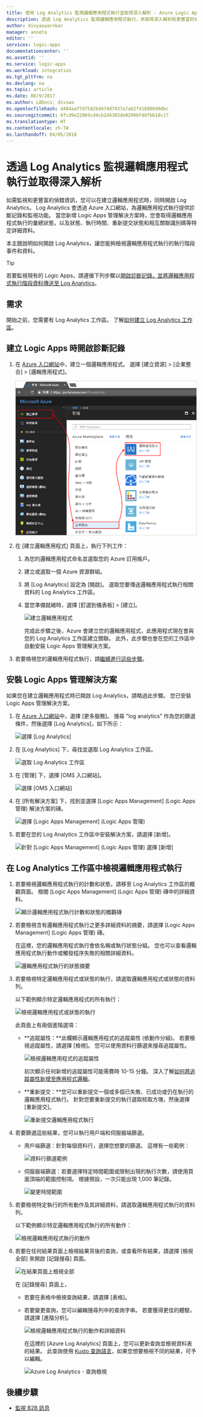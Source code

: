 ```yaml
---
title: 使用 Log Analytics 監視邏輯應用程式執行並取得深入解析 - Azure Logic Apps | Microsoft Docs
description: 透過 Log Analytics 監視邏輯應用程式執行，來取得深入解析和更豐富的偵錯詳細資料，以便進行疑難排解和診斷
author: divyaswarnkar
manager: anneta
editor: ''
services: logic-apps
documentationcenter: ''
ms.assetid: ''
ms.service: logic-apps
ms.workload: integration
ms.tgt_pltfrm: na
ms.devlang: na
ms.topic: article
ms.date: 08/9/2017
ms.author: LADocs; divswa
ms.openlocfilehash: d484aaf7d7582bd474d7437a7a62f41880690dbc
ms.sourcegitcommit: 6fcd9e220b9cd4cb2d4365de0299bf48fbb18c17
ms.translationtype: HT
ms.contentlocale: zh-TW
ms.lasthandoff: 04/05/2018
---
```

# <a name="monitor-and-get-insights-about-logic-app-runs-with-log-analytics"></a>透過 Log Analytics 監視邏輯應用程式執行並取得深入解析

如需監視和更豐富的偵錯資訊，您可以在建立邏輯應用程式時，同時開啟 Log Analytics。 Log Analytics 會透過 Azure 入口網站，為邏輯應用程式執行提供診斷記錄和監視功能。 當您新增 Logic Apps 管理解決方案時，您會取得邏輯應用程式執行的彙總狀態，以及狀態、執行時間、重新提交狀態和相互關聯識別碼等特定詳細資料。

本主題說明如何開啟 Log Analytics，讓您能夠檢視邏輯應用程式執行的執行階段事件和資料。

 > [!TIP]
 > 若要監視現有的 Logic Apps，請遵循下列步驟以[開啟診斷記錄，並將邏輯應用程式執行階段資料傳送至 Log Analytics](../logic-apps/logic-apps-monitor-your-logic-apps.md#azure-diagnostics)。

## <a name="requirements"></a>需求

開始之前，您需要有 Log Analytics 工作區。 了解[如何建立 Log Analytics 工作區](../log-analytics/log-analytics-quick-create-workspace.md)。 

## <a name="turn-on-diagnostics-logging-when-creating-logic-apps"></a>建立 Logic Apps 時開啟診斷記錄

1. 在 [Azure 入口網站](https://portal.azure.com)中，建立一個邏輯應用程式。 選擇 [建立資源] > [企業整合] > [邏輯應用程式]。

   ![建立邏輯應用程式](media/logic-apps-monitor-your-logic-apps-oms/find-logic-apps-azure.png)

2. 在 [建立邏輯應用程式] 頁面上，執行下列工作：

   1. 為您的邏輯應用程式命名並選取您的 Azure 訂用帳戶。 
   2. 建立或選取一個 Azure 資源群組。
   3. 將 [Log Analytics] 設定為 [開啟]。 
   選取您要傳送邏輯應用程式執行相關資料的 Log Analytics 工作區。 
   4. 當您準備就緒時，選擇 [釘選到儀表板] > [建立]。

      ![建立邏輯應用程式](./media/logic-apps-monitor-your-logic-apps-oms/create-logic-app.png)

      完成此步驟之後，Azure 會建立您的邏輯應用程式，此應用程式現在會與您的 Log Analytics 工作區建立關聯。 
      此外，此步驟也會在您的工作區中自動安裝 Logic Apps 管理解決方案。

3. 若要檢視您的邏輯應用程式執行，請[繼續進行這些步驟](#view-logic-app-runs-oms)。

## <a name="install-the-logic-apps-management-solution"></a>安裝 Logic Apps 管理解決方案

如果您在建立邏輯應用程式時已開啟 Log Analytics，請略過此步驟。 您已安裝 Logic Apps 管理解決方案。

1. 在 [Azure 入口網站](https://portal.azure.com)中，選擇 [更多服務]。 搜尋 "log analytics" 作為您的篩選條件，然後選擇 [Log Analytics]，如下所示：

   ![選擇 [Log Analytics]](media/logic-apps-monitor-your-logic-apps-oms/find-log-analytics.png)

2. 在 [Log Analytics] 下，尋找並選取 Log Analytics 工作區。 

   ![選取 Log Analytics 工作區](media/logic-apps-monitor-your-logic-apps-oms/select-logic-app.png)

3. 在 [管理] 下，選擇 [OMS 入口網站]。

   ![選擇 [OMS 入口網站]](media/logic-apps-monitor-your-logic-apps-oms/oms-portal-page.png)

4. 在 [所有解決方案] 下，找到並選擇 [Logic Apps Management] \(Logic Apps 管理) 解決方案的磚。

   ![選擇 [Logic Apps Management] \(Logic Apps 管理)](media/logic-apps-monitor-your-logic-apps-oms/logic-apps-management-tile2.png)

5. 若要在您的 Log Analytics 工作區中安裝解決方案，請選擇 [新增]。

   ![針對 [Logic Apps Management] \(Logic Apps 管理) 選擇 [新增]](media/logic-apps-monitor-your-logic-apps-oms/add-logic-apps-management-solution.png)

<a name="view-logic-app-runs-oms"></a>

## <a name="view-your-logic-app-runs-in-your-log-analytics-workspace"></a>在 Log Analytics 工作區中檢視邏輯應用程式執行

1. 若要檢視邏輯應用程式執行的計數和狀態，請移至 Log Analytics 工作區的概觀頁面。 檢閱 [Logic Apps Management] \(Logic Apps 管理) 磚中的詳細資料。

   ![顯示邏輯應用程式執行計數和狀態的概觀磚](media/logic-apps-monitor-your-logic-apps-oms/overview.png)

2. 若要檢視含有邏輯應用程式執行之更多詳細資料的摘要，請選擇 [Logic Apps Management] (Logic Apps 管理) 磚。

   在這裡，您的邏輯應用程式執行會依名稱或執行狀態分組。 您也可以查看邏輯應用程式執行動作或觸發程序失敗的相關詳細資料。

   ![邏輯應用程式執行的狀態摘要](media/logic-apps-monitor-your-logic-apps-oms/logic-apps-runs-summary.png)
   
3. 若要檢視特定邏輯應用程式或狀態的執行，請選取邏輯應用程式或狀態的資料列。

   以下範例顯示特定邏輯應用程式的所有執行：

   ![檢視邏輯應用程式或狀態的執行](media/logic-apps-monitor-your-logic-apps-oms/logic-app-run-details.png)

   此頁面上有兩個進階選項：
   * **追蹤屬性：**此欄顯示邏輯應用程式的追蹤屬性 (依動作分組)。 若要檢視追蹤屬性，請選擇 [檢視]。 您可以使用資料行篩選來搜尋追蹤屬性。
   
     ![檢視邏輯應用程式的追蹤屬性](media/logic-apps-monitor-your-logic-apps-oms/logic-app-tracked-properties.png)

     初次顯示任何新增的追蹤屬性可能需費時 10-15 分鐘。 深入了解[如何將追蹤屬性新增至應用程式邏輯](logic-apps-monitor-your-logic-apps.md#azure-diagnostics-event-settings-and-details)。

   * **重新提交：**您可以重新提交一個或多個已失敗、已成功或仍在執行的邏輯應用程式執行。 針對您要重新提交的執行選取核取方塊，然後選擇 [重新提交]。 

     ![重新提交邏輯應用程式執行](media/logic-apps-monitor-your-logic-apps-oms/logic-app-resubmit.png)

4. 若要篩選這些結果，您可以執行用戶端和伺服器端篩選。

   * 用戶端篩選：針對每個資料行，選擇您想要的篩選。 
   這裡有一些範例：

     ![資料行篩選範例](media/logic-apps-monitor-your-logic-apps-oms/filters.png)

   * 伺服器端篩選：若要選擇特定時間範圍或限制出現的執行次數，請使用頁面頂端的範圍控制項。 
   根據預設，一次只能出現 1,000 筆記錄。 
   
     ![變更時間範圍](media/logic-apps-monitor-your-logic-apps-oms/change-interval.png)
 
5. 若要檢視特定執行的所有動作及其詳細資料，請選取邏輯應用程式執行的資料列。

   以下範例顯示特定邏輯應用程式執行的所有動作：

   ![檢視邏輯應用程式執行的動作](media/logic-apps-monitor-your-logic-apps-oms/logic-app-action-details.png)
   
6. 若要在任何結果頁面上檢視結果背後的查詢，或查看所有結果，請選擇 [檢視全部] 來開啟 [記錄搜尋] 頁面。
   
   ![在結果頁面上檢視全部](media/logic-apps-monitor-your-logic-apps-oms/logic-app-seeall.png)
   
   在 [記錄搜尋] 頁面上，
   * 若要在表格中檢視查詢結果，請選擇 [表格]。
   * 若要變更查詢，您可以編輯搜尋列中的查詢字串。 
   若要獲得更佳的體驗，請選擇 [進階分析]。

     ![檢視邏輯應用程式執行的動作和詳細資料](media/logic-apps-monitor-your-logic-apps-oms/log-search-page.png)
     
     在這裡的 [Azure Log Analytics] 頁面上，您可以更新查詢並檢視資料表的結果。 
     此查詢使用 [Kusto 查詢語言](https://docs.loganalytics.io/docs/Language-Reference)，如果您想要檢視不同的結果，可予以編輯。 

     ![Azure Log Analytics - 查詢檢視](media/logic-apps-monitor-your-logic-apps-oms/query.png)

## <a name="next-steps"></a>後續步驟

* [監視 B2B 訊息](../logic-apps/logic-apps-monitor-b2b-message.md)

